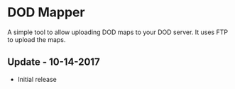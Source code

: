 DOD Mapper
==========
A simple tool to allow uploading DOD maps to your DOD server. It uses FTP to upload the maps.

Update - 10-14-2017
-------------------
- Initial release